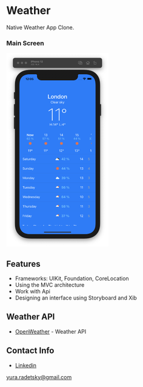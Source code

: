# Weather


Native Weather App Clone.

### Main Screen
<img src="images/1-screen.png" alt="" width = "270" height = "510">

## Features
* Frameworks: UIKit, Foundation,  CoreLocation
* Using the MVC architecture
* Work with Api
* Designing an interface using Storyboard and Xib 

## Weather API
* [OpenWeather](https://openweathermap.org) - Weather API

## Contact Info
* [Linkedin](https://www.linkedin.com/in/radetsky) 

yura.radetsky@gmail.com



